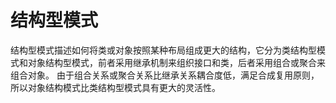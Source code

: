 # 结构型模式
结构型模式描述如何将类或对象按照某种布局组成更大的结构，它分为类结构型模式和对象结构型模式，前者采用继承机制来组织接口和类，后者采用组合或聚合来组合对象。
由于组合关系或聚合关系比继承关系耦合度低，满足合成复用原则，所以对象结构模式比类结构型模式具有更大的灵活性。